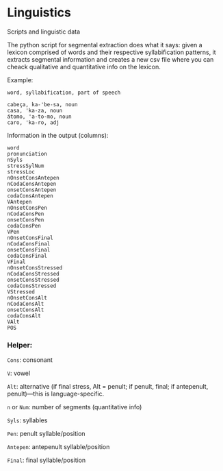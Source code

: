 Linguistics
===========

Scripts and linguistic data

The python script for segmental extraction does what it says: given a lexicon comprised of words and their respective syllabification patterns, it extracts segmental information and creates a new csv file where you can cheack qualitative and quantitative info on the lexicon.

Example:
```
word, syllabification, part of speech

cabeça, ka-'be-sa, noun
casa, 'ka-za, noun
átomo, 'a-to-mo, noun
caro, 'ka-ro, adj
```

Information in the output (columns):

```
word
pronunciation
nSyls
stressSylNum
stressLoc
nOnsetConsAntepen
nCodaConsAntepen
onsetConsAntepen
codaConsAntepen
VAntepen
nOnsetConsPen
nCodaConsPen
onsetConsPen
codaConsPen
VPen
nOnsetConsFinal
nCodaConsFinal
onsetConsFinal
codaConsFinal
VFinal
nOnsetConsStressed
nCodaConsStressed
onsetConsStressed
codaConsStressed
VStressed
nOnsetConsAlt
nCodaConsAlt
onsetConsAlt
codaConsAlt
VAlt
POS
```

### Helper:

```Cons```: consonant

```V```: vowel

```Alt```: alternative (if final stress, Alt = penult; if penult, final; if antepenult, penult)—this is language-specific.

```n``` or ```Num```: number of segments (quantitative info)

```Syls```: syllables

```Pen```: penult syllable/position

```Antepen```: antepenult syllable/position

```Final```: final syllable/position
